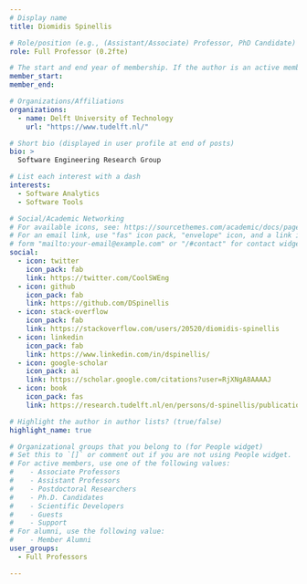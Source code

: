 ```yaml
---
# Display name
title: Diomidis Spinellis

# Role/position (e.g., (Assistant/Associate) Professor, PhD Candidate)
role: Full Professor (0.2fte)

# The start and end year of membership. If the author is an active member, leave member_end empty. Otherwise, fill in.
member_start: 
member_end: 

# Organizations/Affiliations
organizations:
  - name: Delft University of Technology
    url: "https://www.tudelft.nl/"

# Short bio (displayed in user profile at end of posts)
bio: >
  Software Engineering Research Group

# List each interest with a dash
interests:
  - Software Analytics
  - Software Tools

# Social/Academic Networking
# For available icons, see: https://sourcethemes.com/academic/docs/page-builder/#icons
# For an email link, use "fas" icon pack, "envelope" icon, and a link in the
# form "mailto:your-email@example.com" or "/#contact" for contact widget.
social:
  - icon: twitter
    icon_pack: fab
    link: https://twitter.com/CoolSWEng
  - icon: github
    icon_pack: fab
    link: https://github.com/DSpinellis
  - icon: stack-overflow
    icon_pack: fab
    link: https://stackoverflow.com/users/20520/diomidis-spinellis
  - icon: linkedin
    icon_pack: fab
    link: https://www.linkedin.com/in/dspinellis/
  - icon: google-scholar
    icon_pack: ai
    link: https://scholar.google.com/citations?user=RjXNgA8AAAAJ
  - icon: book
    icon_pack: fas
    link: https://research.tudelft.nl/en/persons/d-spinellis/publications/

# Highlight the author in author lists? (true/false)
highlight_name: true

# Organizational groups that you belong to (for People widget)
# Set this to `[]` or comment out if you are not using People widget.
# For active members, use one of the following values: 
#    - Associate Professors
#    - Assistant Professors
#    - Postdoctoral Researchers
#    - Ph.D. Candidates
#    - Scientific Developers
#    - Guests
#    - Support
# For alumni, use the following value:
#    - Member Alumni
user_groups:
  - Full Professors

---
```

